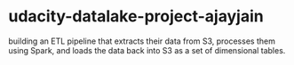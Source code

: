 # udacity-datalake-project-ajayjain
  building an ETL pipeline that extracts their data from S3, processes them using Spark, and  loads the data back into S3 as a set of dimensional tables. 
